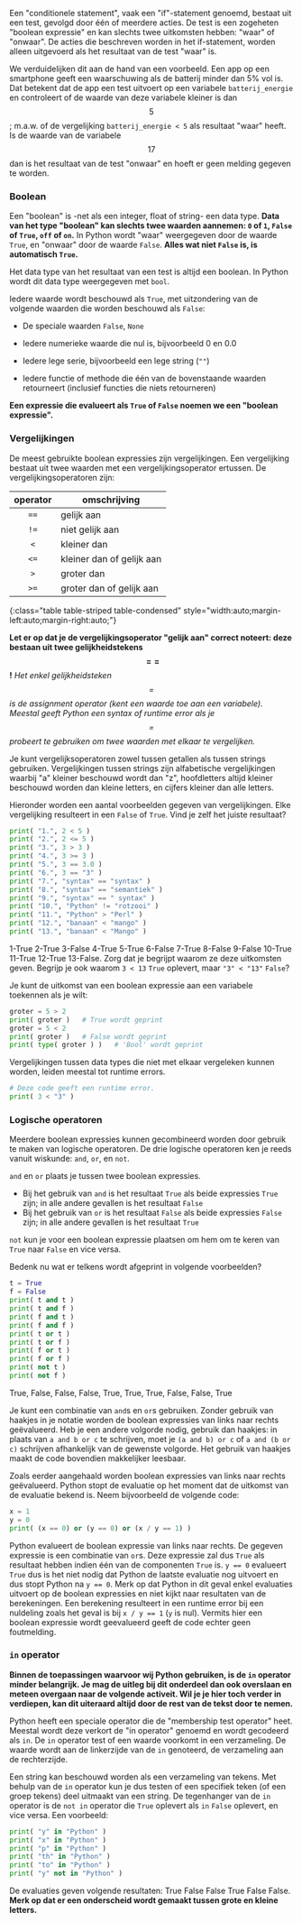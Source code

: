 Een "conditionele statement", vaak een "if"-statement genoemd, bestaat uit
een test, gevolgd door één of meerdere acties. De test is een zogeheten "boolean
expressie" en kan slechts twee uitkomsten hebben: "waar" of "onwaar".
De acties die beschreven worden in het if-statement, worden alleen uitgevoerd
als het resultaat van de test "waar" is.

We verduidelijken dit aan de hand van een voorbeeld. Een app op een smartphone 
geeft een waarschuwing als de batterij minder dan 5% vol is. Dat betekent
dat de app een test uitvoert op een variabele `batterij_energie` en controleert of de waarde
van deze variabele kleiner is dan $$5$$; m.a.w. of de vergelijking `batterij_energie < 5` als resultaat "waar" heeft. Is de waarde van de variabele $$17$$ dan is het resultaat van de test
"onwaar" en hoeft er geen melding gegeven te worden.

### Boolean

Een "boolean" is -net als een integer, float of string- een data type. 
**Data van het type "boolean" kan slechts twee waarden aannemen: `0` of `1`, `False` of `True`, `off` of `on`.** 
In Python wordt "waar" weergegeven door de waarde `True`, en "onwaar"
door de waarde `False`. **Alles wat niet `False` is, is automatisch `True`.**

Het data type van het resultaat van een test is altijd een boolean.
In Python wordt dit data type weergegeven met `bool`.

Iedere waarde wordt beschouwd als `True`, met uitzondering van de volgende waarden die worden beschouwd als `False`:

-   De speciale waarden `False`, `None`

-   Iedere numerieke waarde die nul is, bijvoorbeeld 0 en 0.0

-   Iedere lege serie, bijvoorbeeld een lege string (`""`)

-   Iedere functie of methode die één van de bovenstaande waarden
    retourneert (inclusief functies die niets retourneren)

**Een expressie die evalueert als `True` of `False` noemen we een "boolean expressie".**

### Vergelijkingen

De meest gebruikte boolean expressies zijn vergelijkingen. Een
vergelijking bestaat uit twee waarden met een vergelijkingsoperator
ertussen. De vergelijkingsoperatoren zijn:

| operator | omschrijving |
|:--------:|-------------|
|        `==`  | gelijk aan |
|        `!=` |  niet gelijk aan |
|        `<`  |    kleiner dan |
|        `<=` |  kleiner dan of gelijk aan |
|        `>`  |  groter dan |
|        `>=` |  groter dan of gelijk aan |

{:class="table table-striped table-condensed" style="width:auto;margin-left:auto;margin-right:auto;"}

**Let er op dat je de vergelijkingsoperator "gelijk aan" correct noteert: deze bestaan uit twee gelijkheidstekens $$==$$!**
 *Het enkel gelijkheidsteken $$=$$ is de assignment operator (kent een waarde toe aan een variabele). Meestal geeft Python een syntax of runtime error als je $$=$$ probeert te gebruiken om twee waarden met elkaar te vergelijken.*

Je kunt vergelijksoperatoren zowel tussen getallen als tussen strings
gebruiken. Vergelijkingen tussen strings zijn alfabetische vergelijkingen
waarbij "a" kleiner beschouwd wordt dan "z", hoofdletters altijd kleiner
beschouwd worden dan kleine letters, en cijfers kleiner dan alle letters.

Hieronder worden een aantal voorbeelden gegeven van vergelijkingen. Elke
vergelijking resulteert in een `False` of `True`. Vind je zelf het juiste resultaat?

```python
print( "1.", 2 < 5 )
print( "2.", 2 <= 5 )
print( "3.", 3 > 3 )
print( "4.", 3 >= 3 )
print( "5.", 3 == 3.0 )
print( "6.", 3 == "3" )
print( "7.", "syntax" == "syntax" )
print( "8.", "syntax" == "semantiek" )
print( "9.", "syntax" == " syntax" )
print( "10.", "Python" != "rotzooi" )
print( "11.", "Python" > "Perl" )
print( "12.", "banaan" < "mango" )
print( "13.", "banaan" < "Mango" )
```

1-True 2-True 3-False 4-True 5-True 6-False	7-True 8-False 9-False 10-True
11-True 12-True 13-False. Zorg dat je begrijpt waarom ze deze uitkomsten geven.
Begrijp je ook waarom `3 < 13` `True` oplevert, maar `"3" < "13"` `False`?

Je kunt de uitkomst van een boolean expressie aan een variabele
toekennen als je wilt:

```python
groter = 5 > 2
print( groter )   # True wordt geprint
groter = 5 < 2
print( groter )   # False wordt geprint
print( type( groter ) )   # 'Bool' wordt geprint
```

Vergelijkingen tussen data types die niet met elkaar vergeleken kunnen worden,
leiden meestal tot runtime errors.

```python
# Deze code geeft een runtime error.
print( 3 < "3" )
```

### Logische operatoren

Meerdere boolean expressies kunnen gecombineerd worden door gebruik te
maken van logische operatoren. De drie logische operatoren ken je reeds vanuit wiskunde:
`and`, `or`, en `not`.

`and` en `or` plaats je tussen twee boolean expressies.
-   Bij het gebruik van `and` is het resultaat `True` als beide expressies `True` zijn; 
    in alle andere gevallen is het resultaat `False`
-   Bij het gebruik van `or` is het resultaat `False` als beide expressies `False` zijn; 
    in alle andere gevallen is het resultaat `True`

`not` kun je voor een boolean expressie plaatsen om hem om te keren van
`True` naar `False` en vice versa.

Bedenk nu wat er telkens wordt afgeprint in volgende voorbeelden?

```python
t = True
f = False
print( t and t )
print( t and f )
print( f and t )
print( f and f )
print( t or t )
print( t or f )
print( f or t )
print( f or f )
print( not t )
print( not f )
```

True, False, False, False, True, True, True, False, False, True

Je kunt een combinatie van `and`s en `or`s gebruiken. Zonder gebruik van haakjes in je notatie worden de boolean expressies van links naar rechts geëvalueerd. Heb je een andere volgorde nodig, gebruik dan haakjes: in plaats van `a and b or c` te schrijven, moet je
`(a and b) or c` of `a and (b or c)` schrijven afhankelijk van de
gewenste volgorde. Het gebruik van haakjes maakt de code bovendien
makkelijker leesbaar. 

Zoals eerder aangehaald worden boolean expressies van links naar rechts
geëvalueerd. Python stopt de evaluatie op het moment dat de uitkomst van
de evaluatie bekend is. Neem bijvoorbeeld de volgende code:

```python
x = 1
y = 0
print( (x == 0) or (y == 0) or (x / y == 1) )
```

Python evalueert de boolean expressie van links naar rechts. De gegeven
expressie is een combinatie van `or`s. Deze expressie zal dus `True` als
resultaat hebben indien één van de componenten `True` is. `y == 0`
evalueert `True` dus is het niet nodig dat Python de laatste evaluatie
nog uitvoert en dus stopt Python na `y == 0`.
Merk op dat Python in dit geval enkel evaluaties uitvoert op de boolean expressies
en niet kijkt naar resultaten van de berekeningen. Een berekening resulteert in een
runtime error bij een nuldeling zoals het geval is bij `x / y == 1` (`y` is nul).
Vermits hier een boolean expressie wordt geevalueerd geeft de code echter geen
foutmelding. 

### `in` operator

**Binnen de toepassingen waarvoor wij Python gebruiken, is de `in` operator minder belangrijk. Je mag de uitleg bij dit onderdeel dan ook overslaan en meteen overgaan naar de volgende activeit. Wil je je hier toch verder in verdiepen, kan dit uiteraard altijd door de rest van de tekst door te nemen.**

Python heeft een speciale operator die de "membership test operator"
heet. Meestal wordt deze verkort de "in operator" genoemd en wordt gecodeerd als `in`.
De `in` operator test of een waarde voorkomt in een verzameling. De waarde wordt aan de linkerzijde van de `in` genoteerd, de verzameling aan de rechterzijde.

Een string kan beschouwd worden als een verzameling van tekens. 
Met behulp van de `in` operator kun je dus testen of een specifiek teken
(of een groep tekens) deel uitmaakt van een string. De
tegenhanger van de `in` operator is de `not in` operator die `True`
oplevert als `in` `False` oplevert, en vice versa. Een voorbeeld:

```python
print( "y" in "Python" )
print( "x" in "Python" )
print( "p" in "Python" )
print( "th" in "Python" )
print( "to" in "Python" )
print( "y" not in "Python" )
```

De evaluaties geven volgende resultaten: True False False True False False.
**Merk op dat er een onderscheid wordt gemaakt tussen grote en kleine letters.**
